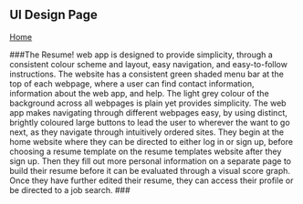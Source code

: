 ## UI Design Page 

[Home](README.md)  

###The Resume! web app is designed to provide simplicity, through a consistent colour scheme and layout, easy navigation, and easy-to-follow instructions. The website has a consistent green shaded menu bar at the top of each webpage, where a user can find contact information, information about the web app, and help. The light grey colour of the background across all webpages is plain yet provides simplicity. The web app makes navigating through different webpages easy, by using distinct, brightly coloured large buttons to lead the user to wherever the want to go next, as they navigate through intuitively ordered sites. They begin at the home website where they can be directed to either log in or sign up, before choosing a resume template on the resume templates website after they sign up. Then they fill out more personal information on a separate page to build their resume before it can be evaluated through a visual score graph. Once they have further edited their resume, they can access their profile or be directed to a job search. ###
